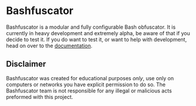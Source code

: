 # Bashfuscator

Bashfuscator is a modular and fully configurable Bash obfuscator. It is currently in heavy
development and extremely alpha, be aware of that if you decide to test it. If you do want
to test it, or want to help with development, head on over to the [documentation](https://bashfuscator.readthedocs.io/en/latest).

## Disclaimer

Bashfuscator was created for educational purposes *only*, use only on computers or networks you have explicit permission to do so. The Bashfuscator team is not responsible for any illegal or malicious acts preformed with this project.
